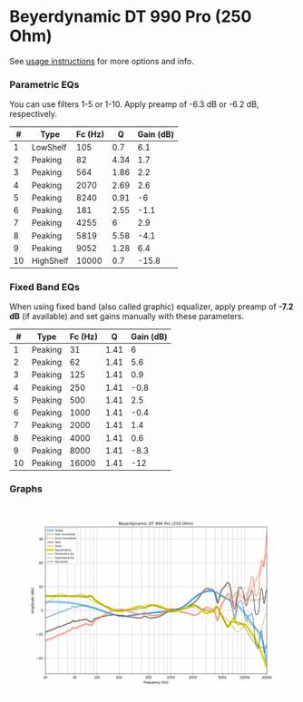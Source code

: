 # Beyerdynamic DT 990 Pro (250 Ohm)
See [usage instructions](https://github.com/jaakkopasanen/AutoEq#usage) for more options and info.

### Parametric EQs
You can use filters 1-5 or 1-10. Apply preamp of -6.3 dB or -6.2 dB, respectively.

|   # | Type      |   Fc (Hz) |    Q |   Gain (dB) |
|-----|-----------|-----------|------|-------------|
|   1 | LowShelf  |       105 | 0.7  |         6.1 |
|   2 | Peaking   |        82 | 4.34 |         1.7 |
|   3 | Peaking   |       564 | 1.86 |         2.2 |
|   4 | Peaking   |      2070 | 2.69 |         2.6 |
|   5 | Peaking   |      8240 | 0.91 |        -6   |
|   6 | Peaking   |       181 | 2.55 |        -1.1 |
|   7 | Peaking   |      4255 | 6    |         2.9 |
|   8 | Peaking   |      5819 | 5.58 |        -4.1 |
|   9 | Peaking   |      9052 | 1.28 |         6.4 |
|  10 | HighShelf |     10000 | 0.7  |       -15.8 |

### Fixed Band EQs
When using fixed band (also called graphic) equalizer, apply preamp of **-7.2 dB** (if available) and set gains manually with these parameters.

|   # | Type    |   Fc (Hz) |    Q |   Gain (dB) |
|-----|---------|-----------|------|-------------|
|   1 | Peaking |        31 | 1.41 |         6   |
|   2 | Peaking |        62 | 1.41 |         5.6 |
|   3 | Peaking |       125 | 1.41 |         0.9 |
|   4 | Peaking |       250 | 1.41 |        -0.8 |
|   5 | Peaking |       500 | 1.41 |         2.5 |
|   6 | Peaking |      1000 | 1.41 |        -0.4 |
|   7 | Peaking |      2000 | 1.41 |         1.4 |
|   8 | Peaking |      4000 | 1.41 |         0.6 |
|   9 | Peaking |      8000 | 1.41 |        -8.3 |
|  10 | Peaking |     16000 | 1.41 |       -12   |

### Graphs
![](./Beyerdynamic%20DT%20990%20Pro%20(250%20Ohm).png)
